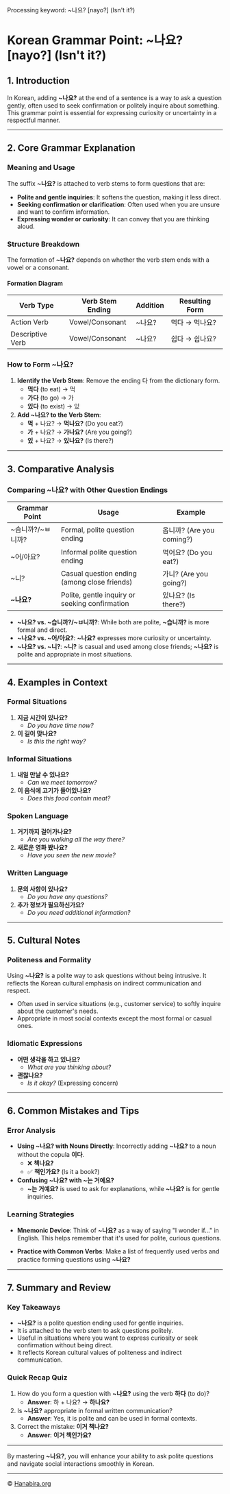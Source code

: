 Processing keyword: ~나요? [nayo?] (Isn't it?)
# Korean Grammar Point: ~나요? [nayo?] (Isn't it?)

## 1. Introduction
In Korean, adding **~나요?** at the end of a sentence is a way to ask a question gently, often used to seek confirmation or politely inquire about something. This grammar point is essential for expressing curiosity or uncertainty in a respectful manner.

---
## 2. Core Grammar Explanation
### Meaning and Usage
The suffix **~나요?** is attached to verb stems to form questions that are:
- **Polite and gentle inquiries**: It softens the question, making it less direct.
- **Seeking confirmation or clarification**: Often used when you are unsure and want to confirm information.
- **Expressing wonder or curiosity**: It can convey that you are thinking aloud.
### Structure Breakdown
The formation of **~나요?** depends on whether the verb stem ends with a vowel or a consonant.
#### Formation Diagram
| Verb Type     | Verb Stem Ending | Addition   | Resulting Form   |
|---------------|------------------|------------|------------------|
| Action Verb   | Vowel/Consonant  | ~나요?     | 먹다 → 먹나요?    |
| Descriptive Verb | Vowel/Consonant | ~나요?   | 쉽다 → 쉽나요?   |
### How to Form ~나요?
1. **Identify the Verb Stem**: Remove the ending 다 from the dictionary form.
   - **먹다** (to eat) → 먹
   - **가다** (to go) → 가
   - **있다** (to exist) → 있
2. **Add ~나요? to the Verb Stem**:
   - **먹** + 나요? → **먹나요?** (Do you eat?)
   - **가** + 나요? → **가나요?** (Are you going?)
   - **있** + 나요? → **있나요?** (Is there?)
---
## 3. Comparative Analysis
### Comparing ~나요? with Other Question Endings
| Grammar Point | Usage                                      | Example                |
|---------------|--------------------------------------------|------------------------|
| ~습니까?/~ㅂ니까? | Formal, polite question ending             | 옵니까? (Are you coming?) |
| ~어/아요?       | Informal polite question ending            | 먹어요? (Do you eat?)     |
| ~니?           | Casual question ending (among close friends) | 가니? (Are you going?)    |
| **~나요?**     | Polite, gentle inquiry or seeking confirmation | 있나요? (Is there?)       |
- **~나요? vs. ~습니까?/~ㅂ니까?**: While both are polite, **~습니까?** is more formal and direct.
- **~나요? vs. ~어/아요?**: **~나요?** expresses more curiosity or uncertainty.
- **~나요? vs. ~니?**: **~니?** is casual and used among close friends; **~나요?** is polite and appropriate in most situations.
---
## 4. Examples in Context
### Formal Situations
1. **지금 시간이 있나요?**
   - _Do you have time now?_
2. **이 길이 맞나요?**
   - _Is this the right way?_
### Informal Situations
1. **내일 만날 수 있나요?**
   - _Can we meet tomorrow?_
2. **이 음식에 고기가 들어있나요?**
   - _Does this food contain meat?_
### Spoken Language
1. **거기까지 걸어가나요?**
   - _Are you walking all the way there?_
2. **새로운 영화 봤나요?**
   - _Have you seen the new movie?_
### Written Language
1. **문의 사항이 있나요?**
   - _Do you have any questions?_
2. **추가 정보가 필요하신가요?**
   - _Do you need additional information?_
---
## 5. Cultural Notes
### Politeness and Formality
Using **~나요?** is a polite way to ask questions without being intrusive. It reflects the Korean cultural emphasis on indirect communication and respect.
- Often used in service situations (e.g., customer service) to softly inquire about the customer's needs.
- Appropriate in most social contexts except the most formal or casual ones.
### Idiomatic Expressions
- **어떤 생각을 하고 있나요?**
  - _What are you thinking about?_
- **괜찮나요?**
  - _Is it okay?_ (Expressing concern)
---
## 6. Common Mistakes and Tips
### Error Analysis
- **Using ~나요? with Nouns Directly**: Incorrectly adding **~나요?** to a noun without the copula **이다**.
  - ❌ **책나요?**
  - ✅ **책인가요?** (Is it a book?)
- **Confusing ~나요? with ~는 거예요?**
  - **~는 거예요?** is used to ask for explanations, while **~나요?** is for gentle inquiries.
  
### Learning Strategies
- **Mnemonic Device**: Think of **~나요?** as a way of saying "I wonder if..." in English. This helps remember that it's used for polite, curious questions.
  
- **Practice with Common Verbs**: Make a list of frequently used verbs and practice forming questions using **~나요?**
---
## 7. Summary and Review
### Key Takeaways
- **~나요?** is a polite question ending used for gentle inquiries.
- It is attached to the verb stem to ask questions politely.
- Useful in situations where you want to express curiosity or seek confirmation without being direct.
- It reflects Korean cultural values of politeness and indirect communication.
### Quick Recap Quiz
1. How do you form a question with **~나요?** using the verb **하다** (to do)?
   - **Answer**: 하 + 나요? → **하나요?**
2. Is **~나요?** appropriate in formal written communication?
   - **Answer**: Yes, it is polite and can be used in formal contexts.
3. Correct the mistake: **이거 책나요?**
   - **Answer**: **이거 책인가요?**
---
By mastering **~나요?**, you will enhance your ability to ask polite questions and navigate social interactions smoothly in Korean.

---
© [Hanabira.org](https://hanabira.org)
